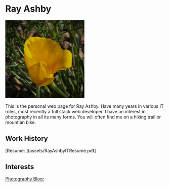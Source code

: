 # Ray Ashby

<img src="assets/Poppy.jpg" width="250"/>

This is the personal web page for Ray Ashby.   Have many years in various IT roles, most recently a full stack web developer.
I have an interest in photography in all its many forms.    You will often find me on a hiking trail or mountian bike.

## Work History
[Resume: ](assets/RayAshbyITResume.pdf]

## Interests
[Photography Blog: ](https://rayashby.net/photography/)

[## Portfolio]: #
